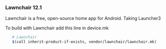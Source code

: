 ### Lawnchair 12.1

Lawnchair is a free, open-source home app for Android. Taking Launcher3

To build with Lawnchair add this line in device.mk
```bash
   # Lawnchair
   $(call inherit-product-if-exists, vendor/lawnchair/lawnchair.mk)
```
